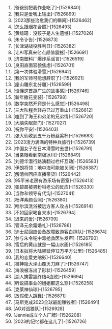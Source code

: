 
1. [爸爸别把我作业吃了]-[1526840]
1. [我只是爱嘴上输出]-[1526899]
1. [2023那些治愈我们的瞬间]-[1526462]
1. [怎么跟烟花合照]-[1526493]
1. [黄绮珊：没孩子是人生遗憾]-[1527026]
1. [朱令讣告]-[1526873]
1. [长津湖战役胜利日]-[1526382]
1. [让AI写真来亿点颜值震撼]-[1526691]
1. [济南塑料厂爆炸系谣言]-[1526519]
1. [良田直面容貌焦虑]-[1526701]
1. [第一次体验滑雪]-[1526942]
1. [我的军师可能想辞职了]-[1526921]
1. [座山雕东北分雕]-[1526599]
1. [谁懂这首胡广生的故事感]-[1526746]
1. [新年撒花变装]-[1526798]
1. [数学突然开窍是什么感觉]-[1526498]
1. [三大队程兵轻舟已过万重山]-[1526612]
1. [嗑到了海王和弟弟的兄弟情]-[1526720]
1. [大脑失眠部门]-[1527027]
1. [祝你平安]-[1526403]
1. [张大仙收到五千万粉丝奖杯]-[1526683]
1. [2023活力满满的特种兵旅行]-[1526739]
1. [中国女子在日本滑雪时去世]-[1526791]
1. [当亲眼看到南极冰川]-[1526849]
1. [刘德华潜行路演翻过栏杆互动]-[1526583]
1. [伊朗将领：地中海可能被关闭]-[1526387]
1. [解清帅回应直播带货]-[1526442]
1. [95平米老房有游乐场有密室]-[1526413]
1. [张碧晨被男粉叫老公的反应]-[1526330]
1. [当你和领导有代沟]-[1527041]
1. [杨洋素颜合照]-[1526380]
1. [哈尔滨洗浴被远方客人攻占]-[1526914]
1. [不如回家喝自来水]-[1526794]
1. [迟来的爱]-[1526709]
1. [管泽元余霜婚礼]-[1526786]
1. [迪士尼回应设备故障致游客白排队]-[1526674]
1. [参与朱令铊中毒抢救医生发声]-[1526790]
1. [雪后的黄山就是一幅山水画]-[1526185]
1. [日本拟将大陆架延伸12万平方公里]-[1526485]
1. [我的恋爱史缩影]-[1526640]
1. [被神隐大泽山覆灭刀麻了]-[1526747]
1. [海浪被冻出了形状]-[1526459]
1. [湖人擒雷霆终结4连败]-[1526694]
1. [听说搞事业的姐姐都这么穿]-[1526258]
1. [克莱神仙球]-[1526795]
1. [放假使人跳舞]-[1526871]
1. [马斯克成2023全球最能赚钱者]-[1526491]
1. [AG对战狼队]-[1526928]
1. [Jennie成立个人厂牌]-[1526208]
1. [2023的记忆都在这儿了]-[1526726]